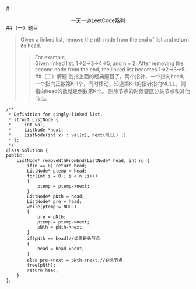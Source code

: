 #<center>一天一道LeetCode系列</center>
##（一）题目

> Given a linked list, remove the nth node from the end of list and return its head.
> 
>> For example,    
> Given linked list: 1->2->3->4->5, and n = 2.    After
> removing the second node from the end, the linked list becomes 1->2->3->5.
##（二）解题
剑指上面的经典题目了。两个指针，一个指向head，一个指向正数第K-1个，同时移动，知道第K-1的指针指向NULL。则指向head的数就是倒数第K个。
删除节点的时候要区分头节点和其他节点。

```
/**
 * Definition for singly-linked list.
 * struct ListNode {
 *     int val;
 *     ListNode *next;
 *     ListNode(int x) : val(x), next(NULL) {}
 * };
 */
class Solution {
public:
    ListNode* removeNthFromEnd(ListNode* head, int n) {
        if(n == 0) return head;
        ListNode* ptemp = head;
        for(int i = 0 ; i < n ;i++)
        {
            ptemp = ptemp->next;
        }
        ListNode* pNth = head;
        ListNode* pre = head;
        while(ptemp!= NULL)
        {
            pre = pNth;
            ptemp = ptemp->next;
            pNth = pNth->next;
        }
        if(pNth == head)//如果是头节点
        {
            head = head->next;
        }
        else pre->next = pNth->next;//非头节点
        free(pNth);
        return head;
    }
};
```